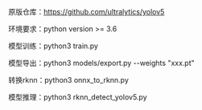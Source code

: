 原版仓库：https://github.com/ultralytics/yolov5

环境要求：python version >= 3.6

模型训练：python3 train.py

模型导出：python3 models/export.py --weights "xxx.pt"

转换rknn：python3 onnx_to_rknn.py

模型推理：python3 rknn_detect_yolov5.py

